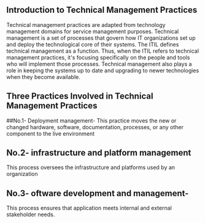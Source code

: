 ## Introduction to Technical Management Practices

Technical management practices are adapted from technology management domains for service management purposes.
Technical management is a set of processes that govern how IT organizations set up and deploy the technological core of their systems. 
The ITIL defines technical management as a function. Thus, when the ITIL refers to technical management practices, it's focusing specifically on the people and tools who will implement those processes. Technical management also plays a role in keeping the systems up to date and upgrading to newer technologies when they become available. 


## Three Practices Involved in Technical Management Practices

 ##No.1-  Deployment management-
 This practice moves the new or changed hardware, software, documentation, processes, or any other component to the live environment

## No.2- infrastructure and platform management

This process oversees the infrastructure and platforms used by an organization

## No.3- oftware development and management-

This process ensures that application meets internal and external stakeholder needs. 
​
